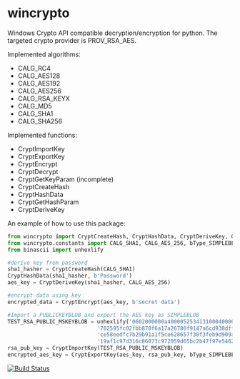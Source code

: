 wincrypto
=========

Windows Crypto API compatible decryption/encryption for python. The targeted crypto provider is PROV_RSA_AES.

Implemented algorithms:

 - CALG_RC4
 - CALG_AES128 
 - CALG_AES192
 - CALG_AES256
 - CALG_RSA_KEYX
 - CALG_MD5
 - CALG_SHA1 
 - CALG_SHA256
 
Implemented functions:

 - CryptImportKey
 - CryptExportKey
 - CryptEncrypt
 - CryptDecrypt
 - CryptGetKeyParam (incomplete)
 - CryptCreateHash
 - CryptHashData
 - CryptGetHashParam
 - CryptDeriveKey
  
An example of how to use this package:
  
```python  
from wincrypto import CryptCreateHash, CryptHashData, CryptDeriveKey, CryptEncrypt, CryptImportKey, CryptExportKey
from wincrypto.constants import CALG_SHA1, CALG_AES_256, bType_SIMPLEBLOB
from binascii import unhexlify

#derive key from password
sha1_hasher = CryptCreateHash(CALG_SHA1)
CryptHashData(sha1_hasher, b'Password')
aes_key = CryptDeriveKey(sha1_hasher, CALG_AES_256)

#encrypt data using key
encrypted_data = CryptEncrypt(aes_key, b'secret data')

#Import a PUBLICKEYBLOB and export the AES key as SIMPLEBLOB
TEST_RSA_PUBLIC_MSKEYBLOB = unhexlify('0602000000a40000525341310004000001000100d1537575000617a37093cec958e8adedd347b5812f' \
                            '702595fc02fbb870f6a17a26780f9147a6cd938dffff842a1427f8200621f822caaf9b338b4bb3dbda' \
                            'ce58eedfc7b29b91a1f5ce628657f30f3feb9d909a1a00bd484f628f2db38087eec2f6bb4df1df024b' \
                            '19af1c97d316c86073c972059d65bc2b47f97e5462a2e8029a')
rsa_pub_key = CryptImportKey(TEST_RSA_PUBLIC_MSKEYBLOB)
encrypted_aes_key = CryptExportKey(aes_key, rsa_pub_key, bType_SIMPLEBLOB)
```

[![Build Status](https://travis-ci.org/crappycrypto/wincrypto.png)](https://travis-ci.org/crappycrypto/wincrypto)
